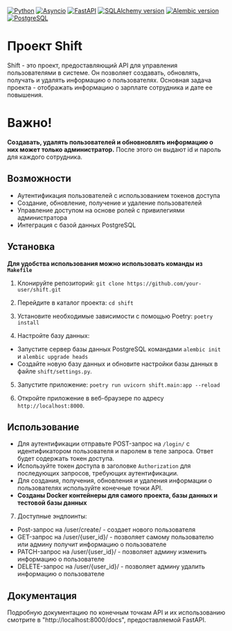 [![Python](https://img.shields.io/badge/python-%3E%3D3.11-blue)](https://www.python.org/downloads/release/python-311/)
[![Asyncio](https://img.shields.io/badge/asyncio-supported-green)](https://docs.python.org/3/library/asyncio.html)
[![FastAPI](https://img.shields.io/badge/fastapi-%3E%3D0.97.0-red)](https://fastapi.tiangolo.com/)
[![SQLAlchemy version](https://img.shields.io/badge/sqlalchemy-%3E%3D2.0.16-yellow)](https://www.sqlalchemy.org/)
[![Alembic version](https://img.shields.io/badge/alembic-%3E%3D1.11.1-green)](https://alembic.sqlalchemy.org/)
[![PostgreSQL](https://img.shields.io/badge/postgres-supported-blue)](https://www.postgresql.org/)

# Проект Shift

Shift - это проект, предоставляющий API для управления пользователями в системе. Он позволяет создавать, обновлять, получать и удалять информацию о пользователях. Основная задача проекта - отображать информацию о зарплате сотрудника и дате ее повышения.

# Важно!

**Создавать, удалять пользователей и обновновлять информацию о них может только администратор.** После этого он выдают id и пароль для каждого сотрудника.

## Возможности

- Аутентификация пользователей с использованием токенов доступа
- Создание, обновление, получение и удаление пользователей
- Управление доступом на основе ролей с привилегиями администратора
- Интеграция с базой данных PostgreSQL

## Установка

**Для удобства использования можно использовать команды из `Makefile`**

1. Клонируйте репозиторий: `git clone https://github.com/your-user/shift.git`

2. Перейдите в каталог проекта: `cd shift`

3. Установите необходимые зависимости с помощью Poetry: `poetry install`

4. Настройте базу данных:

- Запустите сервер базы данных PostgreSQL командами `alembic init` и `alembic upgrade heads`
- Создайте новую базу данных и обновите настройки базы данных в файле `shift/settings.py`.

5. Запустите приложение: `poetry run uvicorn shift.main:app --reload`

6. Откройте приложение в веб-браузере по адресу `http://localhost:8000`.

## Использование

- Для аутентификации отправьте POST-запрос на `/login/` с идентификатором пользователя и паролем в теле запроса. Ответ будет содержать токен доступа.
- Используйте токен доступа в заголовке `Authorization` для последующих запросов, требующих аутентификации.
- Для создания, получения, обновления и удаления информации о пользователях используйте конечные точки API.
- **Созданы Docker контейнеры для самого проекта, базы данных и тестовой базы данных**

7. Доступные эндпоинты:

- Post-запрос на /user/create/ - создает нового пользователя 
- GET-запрос на /user/{user_id}/ - позволяет самому пользователю или админу получит информацию о пользователе
- PATCH-запрос на /user/{user_id}/ - позволяет админу изменить информацию о пользователе
- DELETE-запрос на /user/{user_id}/ -  позволяет админу удалить информацию о пользователе

## Документация

Подробную документацию по конечным точкам API и их использованию смотрите в "http://localhost:8000/docs", предоставляемой FastAPI.
